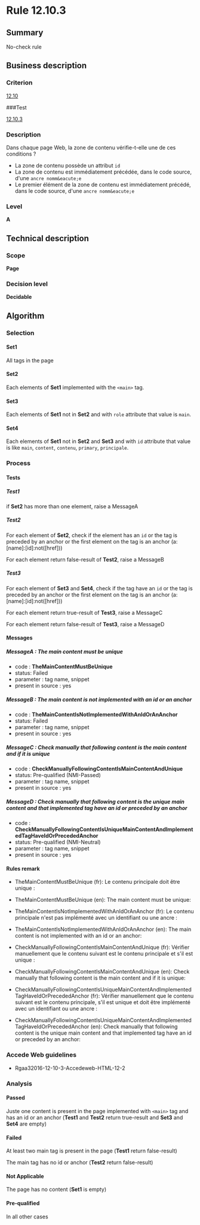 # Rule 12.10.3

## Summary

No-check rule

## Business description

### Criterion

[12.10](http://references.modernisation.gouv.fr/referentiel-technique-0#crit-12-10)

###Test

[12.10.3](http://references.modernisation.gouv.fr/referentiel-technique-0#test-12-10-3)

### Description

Dans chaque page Web, la zone de contenu v&eacute;rifie-t-elle une de ces conditions ? 
 
 *  La zone de contenu poss&egrave;de un attribut `id` 
 *  La zone de contenu est imm&eacute;diatement pr&eacute;c&eacute;d&eacute;e, dans le code source, d'une `ancre nomm&eacute;e` 
 *  Le premier &eacute;l&eacute;ment de la zone de contenu est imm&eacute;diatement pr&eacute;c&eacute;d&eacute;, dans le code source, d'une `ancre nomm&eacute;e` 


### Level

**A**

## Technical description

### Scope

**Page**

### Decision level

**Decidable**

## Algorithm

### Selection

#### Set1

All tags in the page

#### Set2

Each elements of **Set1** implemented with the `<main>` tag.

#### Set3

Each elements of **Set1** not in **Set2** and with `role` attribute that value is `main`.

#### Set4

Each elements of **Set1** not in **Set2** and **Set3** and with `id` attribute that value is like `main`, `content`, `contenu`, `primary`, `principale`.

### Process

#### Tests

##### Test1

if **Set2** has more than one element, raise a MessageA

##### Test2

For each element of **Set2**, check if the element has an `id` or the tag is preceded by an anchor or the first element on the tag is an anchor (a:[name]:[id]:not([href]))

For each element return false-result of **Test2**, raise a MessageB

##### Test3

For each element of **Set3** and **Set4**, check if the tag have an `id` or the tag is preceded by an anchor or the first element on the tag is an anchor (a:[name]:[id]:not([href]))

For each element return true-result of **Test3**, raise a MessageC

For each element return false-result of **Test3**, raise a MessageD

#### Messages

##### MessageA : The main content must be unique

-    code : **TheMainContentMustBeUnique** 
-    status: Failed
-    parameter : tag name, snippet
-    present in source : yes

##### MessageB : The main content is not implemented with an id or an anchor

-    code : **TheMainContentIsNotImplementedWithAnIdOrAnAnchor** 
-    status: Failed
-    parameter : tag name, snippet
-    present in source : yes

##### MessageC : Check manually that following content is the main content and if it is unique

-    code : **CheckManuallyFollowingContentIsMainContentAndUnique** 
-    status: Pre-qualified (NMI-Passed)
-    parameter : tag name, snippet
-    present in source : yes

##### MessageD : Check manually that following content is the unique main content and that implemented tag have an id or preceded by an anchor

-    code : **CheckManuallyFollowingContentIsUniqueMainContentAndImplementedTagHaveIdOrPrecededAnchor** 
-    status: Pre-qualified (NMI-Neutral)
-    parameter : tag name, snippet
-    present in source : yes

#### Rules remark

 * TheMainContentMustBeUnique (fr): Le contenu principale doit &ecirc;tre unique :
 * TheMainContentMustBeUnique (en): The main content must be unique:

 * TheMainContentIsNotImplementedWithAnIdOrAnAnchor (fr): Le contenu principale n'est pas impl&eacute;ment&eacute; avec un identifiant ou une ancre :
 * TheMainContentIsNotImplementedWithAnIdOrAnAnchor (en): The main content is not implemented with an id or an anchor:

 * CheckManuallyFollowingContentIsMainContentAndUnique (fr): V&eacute;rifier manuellement que le contenu suivant est le contenu principale et s'il est unique :
 * CheckManuallyFollowingContentIsMainContentAndUnique (en): Check manually that following content is the main content and if it is unique:

 * CheckManuallyFollowingContentIsUniqueMainContentAndImplementedTagHaveIdOrPrecededAnchor (fr): V&eacute;rifier manuellement que le contenu suivant est le contenu principale, s'il est unique et doit &ecirc;tre impl&eacute;ment&eacute; avec un identifiant ou une ancre :
 * CheckManuallyFollowingContentIsUniqueMainContentAndImplementedTagHaveIdOrPrecededAnchor (en): Check manually that following content is the unique main content and that implemented tag have an id or preceded by an anchor:

### Accede Web guidelines

 * Rgaa32016-12-10-3-Accedeweb-HTML-12-2

### Analysis

#### Passed

Juste one content is present in the page implemented with `<main>` tag and has an id or an anchor (**Test1** and **Test2** return true-result and **Set3** and **Set4** are empty)

#### Failed

At least two main tag is present in the page (**Test1** return false-result)

The main tag has no id or anchor (**Test2** return false-result)

#### Not Applicable

The page has no content (**Set1** is empty)

#### Pre-qualified

In all other cases